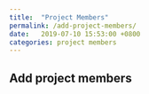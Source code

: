 ```yaml
---
title:  "Project Members"
permalink: /add-project-members/
date:   2019-07-10 15:53:00 +0800
categories: project members
---
```


## Add project members